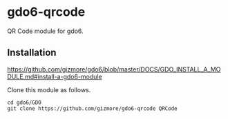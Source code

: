 # gdo6-qrcode
QR Code module for gdo6.

## Installation

https://github.com/gizmore/gdo6/blob/master/DOCS/GDO_INSTALL_A_MODULE.md#install-a-gdo6-module

Clone this module as follows.
    
    cd gdo6/GDO
    git clone https://github.com/gizmore/gdo6-qrcode QRCode
     
